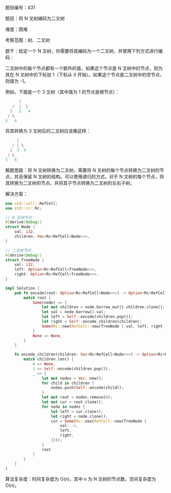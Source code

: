 题目编号：431

题目：将 N 叉树编码为二叉树

难度：困难

考察范围：树、二叉树

题干：给定一个 N 叉树，你需要将其编码为一个二叉树，并使用下列方式进行编码：

二叉树中的每个节点都有一个额外的值，如果这个节点是 N 叉树中的节点，则为其在 N 叉树中的下标加 1（下标从 0 开始）。如果这个节点是二叉树中的空节点，则值为 -1。

例如，下面是一个 3 叉树（其中值为 1 的节点是根节点）：

```rust
      1
   /  |  \
  3   2   4
 / \
5   6
```

将其转换为 3 叉树后的二叉树应该像这样：

```rust
     1
   / | \
  2  3  4
 / \
5   6
```

解题思路：将 N 叉树转换为二叉树，需要将 N 叉树的每个节点转换为二叉树的节点，并且保留 N 叉树的结构。可以使用递归的方式，对于 N 叉树的每个节点，将其转换为二叉树的节点，并将其子节点转换为二叉树的左右子树。

解决方案：

```rust
use std::cell::RefCell;
use std::rc::Rc;

// N 叉树节点
#[derive(Debug)]
struct Node {
    val: i32,
    children: Vec<Rc<RefCell<Node>>>,
}

// 二叉树节点
#[derive(Debug)]
struct TreeNode {
    val: i32,
    left: Option<Rc<RefCell<TreeNode>>>,
    right: Option<Rc<RefCell<TreeNode>>>,
}

impl Solution {
    pub fn encode(root: Option<Rc<RefCell<Node>>>) -> Option<Rc<RefCell<TreeNode>>> {
        match root {
            Some(node) => {
                let mut children = node.borrow_mut().children.clone();
                let val = node.borrow().val;
                let left = Self::encode(children.pop());
                let right = Self::encode_children(children);
                Some(Rc::new(RefCell::new(TreeNode { val, left, right })))
            }
            None => None,
        }
    }

    fn encode_children(children: Vec<Rc<RefCell<Node>>>) -> Option<Rc<RefCell<TreeNode>>> {
        match children.len() {
            0 => None,
            1 => Self::encode(children.pop()),
            _ => {
                let mut nodes = Vec::new();
                for child in children {
                    nodes.push(Self::encode(child));
                }
                let mut root = nodes.remove(0);
                let mut cur = root.clone();
                for node in nodes {
                    let left = cur.clone();
                    let right = node.clone();
                    cur = Some(Rc::new(RefCell::new(TreeNode {
                        val: -1,
                        left,
                        right,
                    })));
                }
                root
            }
        }
    }
}
```

算法复杂度：时间复杂度为 O(n)，其中 n 为 N 叉树的节点数，空间复杂度为 O(n)。